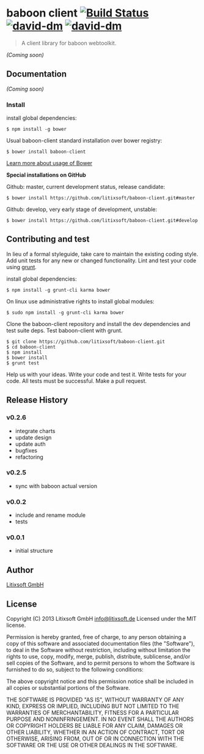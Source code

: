 # baboon client [![Build Status](https://travis-ci.org/litixsoft/baboon-client.png?branch=master)](https://travis-ci.org/litixsoft/baboon-client) [![david-dm](https://david-dm.org/litixsoft/baboon-client.png)](https://david-dm.org/litixsoft/baboon-client/) [![david-dm](https://david-dm.org/litixsoft/baboon-client/dev-status.png)](https://david-dm.org/litixsoft/baboon-client#info=devDependencies&view=table)

> A client library for baboon webtoolkit.

_(Coming soon)_

## Documentation
_(Coming soon)_

### Install
install global dependencies:

    $ npm install -g bower

Usual baboon-client standard installation over bower registry:

    $ bower install baboon-client

[Learn more about usage of Bower](https://github.com/bower/bower#usage)

**Special installations on GitHub**

Github: master, current development status, release candidate:

	$ bower install https://github.com/litixsoft/baboon-client.git#master

Github: develop, very early stage of development, unstable:

	$ bower install https://github.com/litixsoft/baboon-client.git#develop


## Contributing and test
In lieu of a formal styleguide, take care to maintain the existing coding style. Add unit tests for any new or changed functionality. Lint and test your code using [grunt](http://gruntjs.com/).

install global dependencies:

    $ npm install -g grunt-cli karma bower

On linux use administrative rights to install global modules:

    $ sudo npm install -g grunt-cli karma bower


Clone the baboon-client repository and install the dev dependencies and test suite deps.
Test baboon-client with grunt.

    $ git clone https://github.com/litixsoft/baboon-client.git
    $ cd baboon-client
    $ npm install
    $ bower install
    $ grunt test

Help us with your ideas. Write your code and test it.
Write tests for your code. All tests must be successful. Make a pull request.

## Release History
### v0.2.6
* integrate charts
* update design
* update auth
* bugfixes
* refactoring

### v0.2.5
* sync with baboon actual version

### v0.0.2
* include and rename module
* tests

### v0.0.1
* initial structure

## Author
[Litixsoft GmbH](http://www.litixsoft.de)

## License

Copyright (C) 2013 Litixsoft GmbH info@litixsoft.de Licensed under the MIT license.

Permission is hereby granted, free of charge, to any person obtaining a copy of this software and associated documentation files (the "Software"), to deal in the Software without restriction, including without limitation the rights to use, copy, modify, merge, publish, distribute, sublicense, and/or sell copies of the Software, and to permit persons to whom the Software is furnished to do so, subject to the following conditions:

The above copyright notice and this permission notice shall be included in all copies or substantial portions of the Software.

THE SOFTWARE IS PROVIDED "AS IS", WITHOUT WARRANTY OF ANY KIND, EXPRESS OR IMPLIED, INCLUDING BUT NOT LIMITED TO THE WARRANTIES OF MERCHANTABILITY, FITNESS FOR A PARTICULAR PURPOSE AND NONINFRINGEMENT. IN NO EVENT SHALL THE AUTHORS OR COPYRIGHT HOLDERS BE LIABLE FOR ANY CLAIM, DAMAGES OR OTHER LIABILITY, WHETHER IN AN ACTION OF CONTRACT, TORT OR OTHERWISE, ARISING FROM, OUT OF OR IN CONNECTION WITH THE SOFTWARE OR THE USE OR OTHER DEALINGS IN THE SOFTWARE.

